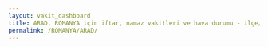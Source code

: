 ```yaml
---
layout: vakit_dashboard
title: ARAD, ROMANYA için iftar, namaz vakitleri ve hava durumu - ilçe/eyalet seç
permalink: /ROMANYA/ARAD/
---
```


<script type="text/javascript">
  var GLOBAL_COUNTRY = 'ROMANYA';
  var GLOBAL_CITY = 'ARAD';
  var GLOBAL_STATE = '';
  var lat = 72;
  var lon = 21;
</script>

